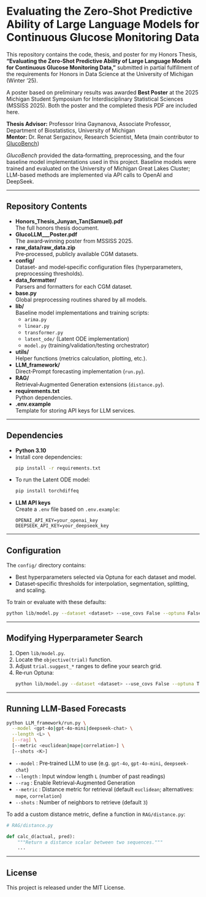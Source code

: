 # Evaluating the Zero‑Shot Predictive Ability of Large Language Models for Continuous Glucose Monitoring Data

This repository contains the code, thesis, and poster for my Honors Thesis, **“Evaluating the Zero‑Shot Predictive Ability of Large Language Models for Continuous Glucose Monitoring Data,”** submitted in partial fulfillment of the requirements for Honors in Data Science at the University of Michigan (Winter ’25).

A poster based on preliminary results was awarded **Best Poster** at the 2025 Michigan Student Symposium for Interdisciplinary Statistical Sciences (MSSISS 2025). Both the poster and the completed thesis PDF are included here.

**Thesis Advisor:** Professor Irina Gaynanova, Associate Professor, Department of Biostatistics, University of Michigan  
**Mentor:** Dr. Renat Sergazinov, Research Scientist, Meta (main contributor to [GlucoBench](https://github.com/IrinaStatsLab/GlucoBench))

*GlucoBench* provided the data‑formatting, preprocessing, and the four baseline model implementations used in this project. Baseline models were trained and evaluated on the University of Michigan Great Lakes Cluster; LLM-based methods are implemented via API calls to OpenAI and DeepSeek.

---

## Repository Contents

- **Honors_Thesis_Junyan_Tan(Samuel).pdf**  
  The full honors thesis document.
- **GlucoLLM___Poster.pdf**  
  The award‑winning poster from MSSISS 2025.
- **raw_data/raw_data.zip**  
  Pre‑processed, publicly available CGM datasets.
- **config/**  
  Dataset‑ and model‑specific configuration files (hyperparameters, preprocessing thresholds).
- **data_formatter/**  
  Parsers and formatters for each CGM dataset.
- **base.py**  
  Global preprocessing routines shared by all models.
- **lib/**  
  Baseline model implementations and training scripts:
  - `arima.py`
  - `linear.py`
  - `transformer.py`
  - `latent_ode/` (Latent ODE implementation)
  - `model.py` (training/validation/testing orchestrator)
- **utils/**  
  Helper functions (metrics calculation, plotting, etc.).
- **LLM_framework/**  
  Direct‑Prompt forecasting implementation (`run.py`).
- **RAG/**  
  Retrieval‑Augmented Generation extensions (`distance.py`).
- **requirements.txt**  
  Python dependencies.
- **.env.example**  
  Template for storing API keys for LLM services.

---

## Dependencies

- **Python 3.10**  
- Install core dependencies:
  ```bash
  pip install -r requirements.txt
  ```
- To run the Latent ODE model:
  ```bash
  pip install torchdiffeq
  ```
- **LLM API keys**  
  Create a `.env` file based on `.env.example`:
  ```text
  OPENAI_API_KEY=your_openai_key
  DEEPSEEK_API_KEY=your_deepseek_key
  ```

---

## Configuration

The `config/` directory contains:

- Best hyperparameters selected via Optuna for each dataset and model.
- Dataset‑specific thresholds for interpolation, segmentation, splitting, and scaling.

To train or evaluate with these defaults:
```bash
python lib/model.py --dataset <dataset> --use_covs False --optuna False
```

---

## Modifying Hyperparameter Search

1. Open `lib/model.py`.
2. Locate the `objective(trial)` function.
3. Adjust `trial.suggest_*` ranges to define your search grid.
4. Re‑run Optuna:
   ```bash
   python lib/model.py --dataset <dataset> --use_covs False --optuna True
   ```

---

## Running LLM‑Based Forecasts

```bash
python LLM_framework/run.py \
  --model <gpt-4o|gpt-4o-mini|deepseek-chat> \
  --length <L> \
  [--rag] \
  [--metric <euclidean|mape|correlation>] \
  [--shots <K>]
```

- `--model`  : Pre‑trained LLM to use (e.g. `gpt-4o`, `gpt-4o-mini`, `deepseek-chat`)  
- `--length` : Input window length `L` (number of past readings)  
- `--rag`    : Enable Retrieval‑Augmented Generation  
- `--metric` : Distance metric for retrieval (default `euclidean`; alternatives: `mape`, `correlation`)  
- `--shots`  : Number of neighbors to retrieve (default `3`)  

To add a custom distance metric, define a function in `RAG/distance.py`:
```python
# RAG/distance.py

def calc_d(actual, pred):
    """Return a distance scalar between two sequences."""
    ...
```

---

## License

This project is released under the MIT License.

